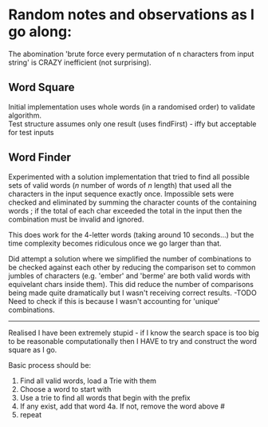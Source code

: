 # Random notes and observations as I go along: 

The abomination 'brute force every permutation of n characters from input string' is CRAZY inefficient (not surprising). 

## Word Square 

Initial implementation uses whole words (in a randomised order) to validate algorithm.  
Test structure assumes only one result (uses findFirst) - iffy but acceptable for test inputs 

## Word Finder 

Experimented with a solution implementation that tried to find all possible sets of valid words (_n_ number of words of _n_ length) that used all the characters in the input sequence exactly once.
Impossible sets were checked and eliminated by summing the character counts of the containing words ; if the total of each char exceeded the total in the input then the combination must be invalid and ignored. 

This does work for the 4-letter words (taking around 10 seconds...) but the time complexity becomes ridiculous once we go larger than that. 

Did attempt a solution where we simplified the number of combinations to be checked against each other by reducing the comparison set to common jumbles of characters (e.g. 'ember' and 'berme' are both valid words with equivelant chars inside them). 
This did reduce the number of comparisons being made quite dramatically but I wasn't receiving correct results.
    -TODO Need to check if this is because I wasn't accounting for 'unique' combinations. 

----

Realised I have been extremely stupid - if I know the search space is too big to be reasonable computationally then I HAVE to try and construct the word square as I go. 

Basic process should be: 

1. Find all valid words, load a Trie with them 
2. Choose a word to start with
3. Use a trie to find all words that begin with the prefix 
4. If any exist, add that word
   4a. If not, remove the word above #
6. repeat

